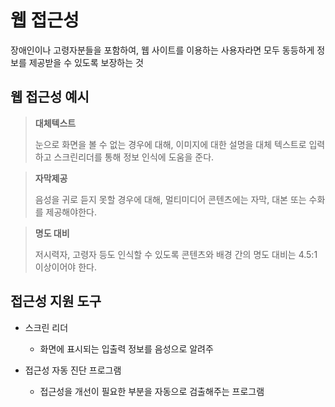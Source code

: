 # 웹 접근성

장애인이나 고령자분들을 포함하여, 웹 사이트를 이용하는 사용자라면 모두 동등하게 정보를 제공받을 수 있도록 보장하는 것

## 웹 접근성 예시

> **대체텍스트**
>
> 눈으로 화면을 볼 수 없는 경우에 대해, 이미지에 대한 설명을 대체 텍스트로 입력하고 스크린리더를 통해 정보 인식에 도움을 준다.

> **자막제공**
>
> 음성을 귀로 듣지 못할 경우에 대해, 멀티미디어 콘텐츠에는 자막, 대본 또는 수화를 제공해야한다.

> **명도 대비**
>
> 저시력자, 고령자 등도 인식할 수 있도록 콘텐츠와 배경 간의 명도 대비는 4.5:1 이상이어야 한다.



## 접근성 지원 도구

- 스크린 리더
  - 화면에 표시되는 입출력 정보를 음성으로 알려주

- 접근성 자동 진단 프로그램
  - 접근성을 개선이 필요한 부분을 자동으로 검출해주는 프로그램